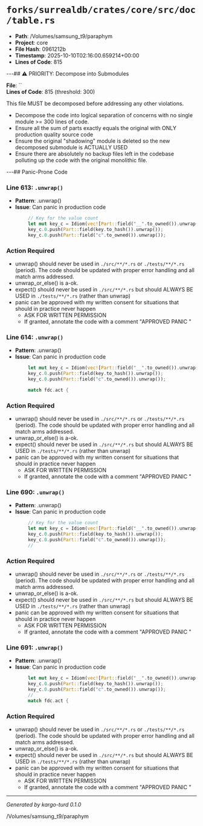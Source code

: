 # `forks/surrealdb/crates/core/src/doc/table.rs`

- **Path**: /Volumes/samsung_t9/paraphym
- **Project**: core
- **File Hash**: 0961212b  
- **Timestamp**: 2025-10-10T02:16:00.659214+00:00  
- **Lines of Code**: 815

---## ⚠️ PRIORITY: Decompose into Submodules

**File**: ``  
**Lines of Code**: 815 (threshold: 300)

This file MUST be decomposed before addressing any other violations.

- Decompose the code into logical separation of concerns with no single module >= 300 lines of code. 
- Ensure all the sum of parts exactly equals the original with ONLY production quality source code
- Ensure the original "shadowing" module is deleted so the new decomposed submodule is ACTUALLY USED
- Ensure there are absolutely no backup files left in the codebase polluting up the code with the original monolithic file.

---## Panic-Prone Code


### Line 613: `.unwrap()`

- **Pattern**: .unwrap()
- **Issue**: Can panic in production code

```rust
		// Key for the value count
		let mut key_c = Idiom(vec![Part::field("__".to_owned()).unwrap()]);
		key_c.0.push(Part::field(key.to_hash()).unwrap());
		key_c.0.push(Part::field("c".to_owned()).unwrap());

```

### Action Required

- unwrap() should never be used in `./src/**/*.rs` or `./tests/**/*.rs` (period). The code should be updated with proper error handling and all match arms addressed.
- unwrap_or_else() is a-ok. 
- expect() should never be used in `./src/**/*.rs` but should ALWAYS BE USED in `./tests/**/*.rs` (rather than unwrap)
- panic can be approved with my written consent for situations that should in practice never happen  
  - ASK FOR WRITTEN PERMISSION
  - If granted, annotate the code with a comment "APPROVED PANIC "


### Line 614: `.unwrap()`

- **Pattern**: .unwrap()
- **Issue**: Can panic in production code

```rust
		let mut key_c = Idiom(vec![Part::field("__".to_owned()).unwrap()]);
		key_c.0.push(Part::field(key.to_hash()).unwrap());
		key_c.0.push(Part::field("c".to_owned()).unwrap());

		match fdc.act {
```

### Action Required

- unwrap() should never be used in `./src/**/*.rs` or `./tests/**/*.rs` (period). The code should be updated with proper error handling and all match arms addressed.
- unwrap_or_else() is a-ok. 
- expect() should never be used in `./src/**/*.rs` but should ALWAYS BE USED in `./tests/**/*.rs` (rather than unwrap)
- panic can be approved with my written consent for situations that should in practice never happen  
  - ASK FOR WRITTEN PERMISSION
  - If granted, annotate the code with a comment "APPROVED PANIC "


### Line 690: `.unwrap()`

- **Pattern**: .unwrap()
- **Issue**: Can panic in production code

```rust
		// Key for the value count
		let mut key_c = Idiom(vec![Part::field("__".to_owned()).unwrap()]);
		key_c.0.push(Part::field(key.to_hash()).unwrap());
		key_c.0.push(Part::field("c".to_owned()).unwrap());
		//
```

### Action Required

- unwrap() should never be used in `./src/**/*.rs` or `./tests/**/*.rs` (period). The code should be updated with proper error handling and all match arms addressed.
- unwrap_or_else() is a-ok. 
- expect() should never be used in `./src/**/*.rs` but should ALWAYS BE USED in `./tests/**/*.rs` (rather than unwrap)
- panic can be approved with my written consent for situations that should in practice never happen  
  - ASK FOR WRITTEN PERMISSION
  - If granted, annotate the code with a comment "APPROVED PANIC "


### Line 691: `.unwrap()`

- **Pattern**: .unwrap()
- **Issue**: Can panic in production code

```rust
		let mut key_c = Idiom(vec![Part::field("__".to_owned()).unwrap()]);
		key_c.0.push(Part::field(key.to_hash()).unwrap());
		key_c.0.push(Part::field("c".to_owned()).unwrap());
		//
		match fdc.act {
```

### Action Required

- unwrap() should never be used in `./src/**/*.rs` or `./tests/**/*.rs` (period). The code should be updated with proper error handling and all match arms addressed.
- unwrap_or_else() is a-ok. 
- expect() should never be used in `./src/**/*.rs` but should ALWAYS BE USED in `./tests/**/*.rs` (rather than unwrap)
- panic can be approved with my written consent for situations that should in practice never happen  
  - ASK FOR WRITTEN PERMISSION
  - If granted, annotate the code with a comment "APPROVED PANIC "

---

*Generated by kargo-turd 0.1.0*

/Volumes/samsung_t9/paraphym